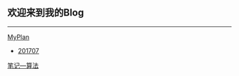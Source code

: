 ## 欢迎来到我的Blog

---

[MyPlan](./myPlan/AboutPlan.md)

* [201707](./myPlan/Plan_November_2017.md)

[笔记—算法](./基础学习/algo_Index.md)





